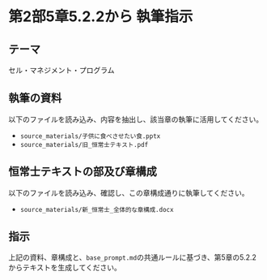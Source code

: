 # 第2部5章5.2.2から 執筆指示

## テーマ
セル・マネジメント・プログラム

## 執筆の資料
以下のファイルを読み込み、内容を抽出し、該当章の執筆に活用してください。
- `source_materials/子供に食べさせたい食.pptx`
- `source_materials/旧_恒常士テキスト.pdf`

## 恒常士テキストの部及び章構成
以下のファイルを読み込み、確認し、この章構成通りに執筆してください。
- `source_materials/新_恒常士_全体的な章構成.docx`


## 指示
上記の資料、章構成と、`base_prompt.md`の共通ルールに基づき、第5章の5.2.2からテキストを生成してください。